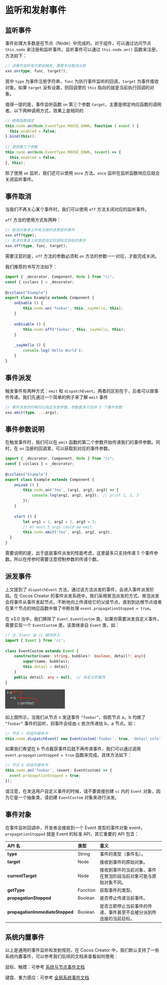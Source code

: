# 监听和发射事件

## 监听事件

事件处理大多数是在节点（Node）中完成的。对于组件，可以通过访问节点 `this.node` 来注册和监听事件。监听事件可以通过 `this.node.on()` 函数来注册，方法如下：

```ts
// 该事件监听每次都会触发，需要手动取消注册
xxx.on(type, func, target?);
```

其中 `type` 为事件注册字符串，`func` 为执行事件监听的回调，`target` 为事件接收对象。如果 `target` 没有设置，则回调里的 `this` 指向的就是当前执行回调的对象。

值得一提的是，事件监听函数 `on` 第三个参数 `target`，主要是绑定响应函数的调用者。以下两种调用方式，效果上是相同的

```ts
// 使用函数绑定
this.node.on(Node.EventType.MOUSE_DOWN, function ( event ) {
  this.enabled = false;
}.bind(this));

// 使用第三个参数
this.node.on(Node.EventType.MOUSE_DOWN, (event) => {
  this.enabled = false;
}, this);
```

除了使用 `on` 监听，我们还可以使用 `once` 方法。`once` 监听在监听函数响应后就会关闭监听事件。

## 事件取消

当我们不再关心某个事件时，我们可以使用 `off` 方法关闭对应的监听事件。

`off` 方法的使用方式有两种：

```ts
// 取消对象身上所有注册的该类型的事件
xxx.off(type);
// 取消对象身上该类型指定回调指定目标的事件
xxx.off(type, func, target);
```

需要注意的是，`off` 方法的参数必须和 `on` 方法的参数一一对应，才能完成关闭。

我们推荐的书写方法如下：

```ts
import { _decorator, Component, Node } from "cc";
const { ccclass } = _decorator;

@ccclass("Example")
export class Example extends Component {
    onEnable () {
        this.node.on('foobar', this._sayHello, this);
    }

    onDisable () {
        this.node.off('foobar', this._sayHello, this);
    }

    _sayHello () {
        console.log('Hello World');
    }
}
```

## 事件派发

触发事件有两种方式：`emit` 和 `dispatchEvent`。两者的区别在于，后者可以做事件传递。我们先通过一个简单的例子来了解 `emit` 事件

```ts
// 事件派发的时候可以指定派发参数，参数最多只支持 5 个事件参数
xxx.emit(type, ...args);
```

## 事件参数说明

在触发事件时，我们可以在 `emit` 函数的第二个参数开始传递我们的事件参数。同时，在 `on` 注册的回调里，可以获取到对应的事件参数。

```ts
import { _decorator, Component, Node } from "cc";
const { ccclass } = _decorator;

@ccclass("Example")
export class Example extends Component {
    onLoad () {
        this.node.on('foo', (arg1, arg2, arg3) => {
            console.log(arg1, arg2, arg3);  // print 1, 2, 3
        });
    }

    start () {
        let arg1 = 1, arg2 = 2, arg3 = 3;
        // At most 5 args could be emit.
        this.node.emit('foo', arg1, arg2, arg3);
  }
}
```

需要说明的是，出于底层事件派发的性能考虑，这里最多只支持传递 5 个事件参数。所以在传参时需要注意控制参数的传递个数。

## 派发事件

上文提到了 `dispatchEvent` 方法，通过该方法派发的事件，会进入事件派发阶段。在 Cocos Creator 的事件派发系统中，我们采用冒泡派发的方式。冒泡派发会将事件从事件发起节点，不断地向上传递给它的父级节点，直到到达根节点或者在某个节点的响应函数中做了中断处理 `event.propagationStopped = true`。

在 v3.0 当中，我们移除了 `Event.EventCustom` 类，如果你需要派发自定义事件，需要实现一个 `EventCustom` 类，该类继承自 `Event` 类，如：

```ts
// 注：Event 由 cc 模块导入
import { Event } from 'cc';

class EventCustom extends Event {
    constructor(name: string, bubbles?: boolean, detail?: any){
        super(name, bubbles);
        this.detail = detail;
    }
    public detail: any = null;  // 自定义的属性
}
```

![bubble-event](bubble-event.png)

如上图所示，当我们从节点 c 发送事件 `“foobar”`，倘若节点 a，b 均做了 `“foobar”` 事件的监听，则事件会经由 c 依次传递给 b，a 节点。如：

```ts
// 节点 c 的组件脚本中
this.node.dispatchEvent( new EventCustom('foobar', true, 'detail info') );
```

如果我们希望在 b 节点截获事件后就不再传递事件，我们可以通过调用 `event.propagationStopped = true` 函数来完成。具体方法如下：

```ts
// 节点 b 的组件脚本中
this.node.on('foobar', (event: EventCustom) => {
  event.propagationStopped = true;
});
```

请注意，在发送用户自定义事件的时候，请不要直接创建 `cc` 内的 `Event` 对象，因为它是一个抽象类，请创建 `EventCustom` 对象来进行派发。

## 事件对象

在事件监听回调中，开发者会接收到一个 Event 类型的事件对象 event，`propagationStopped` 就是 Event 的标准 API，其它重要的 API 包含：

| API 名                 | 类型             | 意义             |
| :-------------             | :----------            |   :----------        |
| **type**           | String   | 事件的类型（事件名）。                      |
| **target**          | Node | 接收到事件的原始对象。                      |
| **currentTarget**          | Node | 接收到事件的当前对象，事件在冒泡阶段当前对象可能与原始对象不同。                      |
| **getType**      | Function   | 获取事件的类型。                      |
| **propagationStopped**   | Boolean   | 是否停止传递当前事件。                      |
| **propagationImmediateStopped**              | Boolean   | 是否立即停止当前事件的传递，事件甚至不会被分派到所连接的当前目标。                      |

## 系统内置事件

以上是通用的事件监听和发射规则，在 Cocos Creator 中，我们默认支持了一些系统内置事件，可以参考我们后续的文档来查看如何使用：

鼠标、触摸：可参考 [系统与节点事件文档](event-builtin.md)

键盘、重力感应：可参考 [全局系统事件文档](event-input.md)
